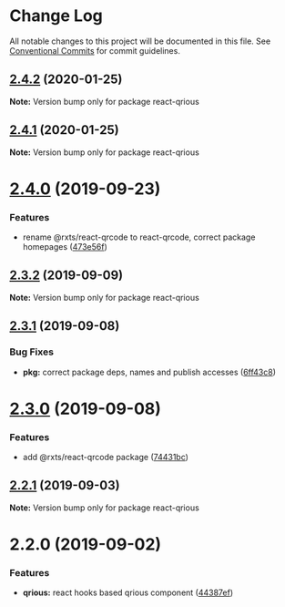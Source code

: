 # Change Log

All notable changes to this project will be documented in this file.
See [Conventional Commits](https://conventionalcommits.org) for commit guidelines.

## [2.4.2](https://github.com/rx-ts/react/compare/react-qrious@2.4.1...react-qrious@2.4.2) (2020-01-25)

**Note:** Version bump only for package react-qrious





## [2.4.1](https://github.com/rx-ts/react/compare/react-qrious@2.4.0...react-qrious@2.4.1) (2020-01-25)

**Note:** Version bump only for package react-qrious





# [2.4.0](https://github.com/rx-ts/react/compare/react-qrious@2.3.2...react-qrious@2.4.0) (2019-09-23)


### Features

* rename @rxts/react-qrcode to react-qrcode, correct package homepages ([473e56f](https://github.com/rx-ts/react/commit/473e56f))





## [2.3.2](https://github.com/rx-ts/react/compare/react-qrious@2.3.1...react-qrious@2.3.2) (2019-09-09)

**Note:** Version bump only for package react-qrious





## [2.3.1](https://github.com/rx-ts/react/compare/react-qrious@2.3.0...react-qrious@2.3.1) (2019-09-08)


### Bug Fixes

* **pkg:** correct package deps, names and publish accesses ([6ff43c8](https://github.com/rx-ts/react/commit/6ff43c8))





# [2.3.0](https://github.com/rx-ts/react/compare/react-qrious@2.2.1...react-qrious@2.3.0) (2019-09-08)


### Features

* add @rxts/react-qrcode package ([74431bc](https://github.com/rx-ts/react/commit/74431bc))





## [2.2.1](https://github.com/rx-ts/react/compare/react-qrious@2.2.0...react-qrious@2.2.1) (2019-09-03)

**Note:** Version bump only for package react-qrious





# 2.2.0 (2019-09-02)

### Features

- **qrious:** react hooks based qrious component ([44387ef](https://github.com/rx-ts/react/commit/44387ef))
